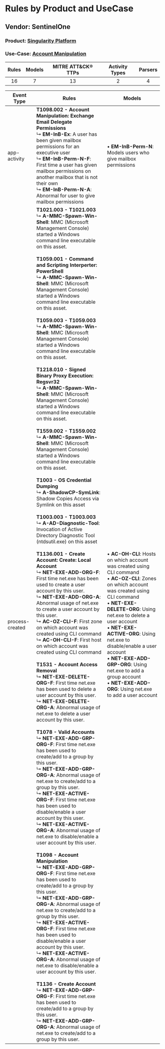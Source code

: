 Rules by Product and UseCase
============================
Vendor: SentinelOne
-------------------
### Product: [Singularity Platform](../ds_sentinelone_singularity_platform.md)
### Use-Case: [Account Manipulation](../../../../UseCases/uc_account_manipulation.md)

| Rules | Models | MITRE ATT&CK® TTPs | Activity Types | Parsers |
|:-----:|:------:|:------------------:|:--------------:|:-------:|
|  16   |   7    |         13         |       2        |    4    |

| Event Type      | Rules    | Models    |
| ---- | ---- | ---- |
| app-activity    | <b>T1098.002 - Account Manipulation: Exchange Email Delegate Permissions</b><br> ↳ <b>EM-InB-Ex</b>: A user has been given mailbox permissions for an executive user<br> ↳ <b>EM-InB-Perm-N-F</b>: First time a user has given mailbox permissions on another mailbox that is not their own<br> ↳ <b>EM-InB-Perm-N-A</b>: Abnormal for user to give mailbox permissions    |  • <b>EM-InB-Perm-N</b>: Models users who give mailbox permissions    |
| process-created | <b>T1021.003 - T1021.003</b><br> ↳ <b>A-MMC-Spawn-Win-Shell</b>: MMC (Microsoft Management Console) started a Windows command line executable on this asset.<br><br><b>T1059.001 - Command and Scripting Interperter: PowerShell</b><br> ↳ <b>A-MMC-Spawn-Win-Shell</b>: MMC (Microsoft Management Console) started a Windows command line executable on this asset.<br><br><b>T1059.003 - T1059.003</b><br> ↳ <b>A-MMC-Spawn-Win-Shell</b>: MMC (Microsoft Management Console) started a Windows command line executable on this asset.<br><br><b>T1218.010 - Signed Binary Proxy Execution: Regsvr32</b><br> ↳ <b>A-MMC-Spawn-Win-Shell</b>: MMC (Microsoft Management Console) started a Windows command line executable on this asset.<br><br><b>T1559.002 - T1559.002</b><br> ↳ <b>A-MMC-Spawn-Win-Shell</b>: MMC (Microsoft Management Console) started a Windows command line executable on this asset.<br><br><b>T1003 - OS Credential Dumping</b><br> ↳ <b>A-ShadowCP-SymLink</b>: Shadow Copies Access via Symlink on this asset<br><br><b>T1003.003 - T1003.003</b><br> ↳ <b>A-AD-Diagnostic-Tool</b>: Invocation of Active Directory Diagnostic Tool (ntdsutil.exe) on this asset<br><br><b>T1136.001 - Create Account: Create: Local Account</b><br> ↳ <b>NET-EXE-ADD-ORG-F</b>: First time net.exe has been used to create a user account by this user.<br> ↳ <b>NET-EXE-ADD-ORG-A</b>: Abnormal usage of net.exe to create a user account by this user.<br> ↳ <b>AC-OZ-CLI-F</b>: First zone on which account was created using CLI command<br> ↳ <b>AC-OH-CLI-F</b>: First host on which account was created using CLI command<br><br><b>T1531 - Account Access Removal</b><br> ↳ <b>NET-EXE-DELETE-ORG-F</b>: First time net.exe has been used to delete a user account by this user.<br> ↳ <b>NET-EXE-DELETE-ORG-A</b>: Abnormal usage of net.exe to delete a user account by this user.<br><br><b>T1078 - Valid Accounts</b><br> ↳ <b>NET-EXE-ADD-GRP-ORG-F</b>: First time net.exe has been used to create/add to a group by this user.<br> ↳ <b>NET-EXE-ADD-GRP-ORG-A</b>: Abnormal usage of net.exe to create/add to a group by this user.<br> ↳ <b>NET-EXE-ACTIVE-ORG-F</b>: First time net.exe has been used to disable/enable a user account by this user.<br> ↳ <b>NET-EXE-ACTIVE-ORG-A</b>: Abnormal usage of net.exe to disable/enable a user account by this user.<br><br><b>T1098 - Account Manipulation</b><br> ↳ <b>NET-EXE-ADD-GRP-ORG-F</b>: First time net.exe has been used to create/add to a group by this user.<br> ↳ <b>NET-EXE-ADD-GRP-ORG-A</b>: Abnormal usage of net.exe to create/add to a group by this user.<br> ↳ <b>NET-EXE-ACTIVE-ORG-F</b>: First time net.exe has been used to disable/enable a user account by this user.<br> ↳ <b>NET-EXE-ACTIVE-ORG-A</b>: Abnormal usage of net.exe to disable/enable a user account by this user.<br><br><b>T1136 - Create Account</b><br> ↳ <b>NET-EXE-ADD-GRP-ORG-F</b>: First time net.exe has been used to create/add to a group by this user.<br> ↳ <b>NET-EXE-ADD-GRP-ORG-A</b>: Abnormal usage of net.exe to create/add to a group by this user. |  • <b>AC-OH-CLI</b>: Hosts on which account was created using CLI command<br> • <b>AC-OZ-CLI</b>: Zones on which account was created using CLI command<br> • <b>NET-EXE-DELETE-ORG</b>: Using net.exe to delete a user account<br> • <b>NET-EXE-ACTIVE-ORG</b>: Using net.exe to disable/enable a user account<br> • <b>NET-EXE-ADD-GRP-ORG</b>: Using net.exe to add a group account<br> • <b>NET-EXE-ADD-ORG</b>: Using net.exe to add a user account |